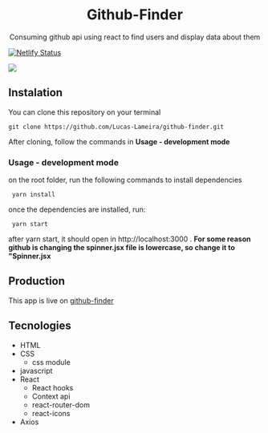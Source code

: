 <h1 align="center">Github-Finder</h1>

<p align="center">Consuming github api using react to find users and display data about them</p>


[![Netlify Status](https://api.netlify.com/api/v1/badges/f0989d1b-7d43-4f7a-911a-e5897717618f/deploy-status)](https://app.netlify.com/sites/github-finder-users-data/deploys)

<img src="https://img.shields.io/static/v1?label=React&message=17.0.1&color=61DAFB&style=for-the-badge&logo=react"/>

## Instalation
You can clone this repository on your terminal
```gihub
git clone https://github.com/Lucas-Lameira/github-finder.git
```
After cloning, follow the commands in **Usage - development mode**

### Usage - development mode
on the root folder, run the following commands to install dependencies 
```yarn 
 yarn install
```
once the dependencies are installed, run:
```yarn 
 yarn start
```
after yarn start, it should open in http://localhost:3000 . **For some reason github is changing the spinner.jsx file is lowercase, so change it to "Spinner.jsx**


## Production
This app is live on 
<a href="https://github-finder-users-data.netlify.app/">github-finder</a>

## Tecnologies
- HTML 
- CSS 
  - css module
- javascript 
- React
  - React hooks
  - Context api
  - react-router-dom
  - react-icons
- Axios
